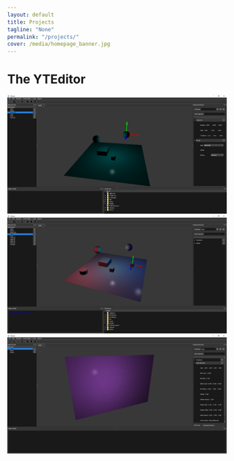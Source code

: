 ```yaml
---
layout: default
title: Projects
tagline: "None"
permalink: "/projects/"
cover: /media/homepage_banner.jpg
---
```


<h1 class="top-text">The YTEditor</h1>

<center>
    <img class="imageSlide" src="/assets/images/yteditor_scene_blue.png">
    <img class="imageSlide" src="/assets/images/yteditor_scene_mixed.png">
    <img class="imageSlide" src="/assets/images/yteditor_particles.png">
</center>

<script>
    var slideIndex = 1;
    carousel();

    function carousel() {
        var i;
        var x = document.getElementsByClassName("imageSlide");
        for (i = 0; i < x.length; i++) {
            x[i].style.display = "none";
        }
        slideIndex++;
        if (slideIndex > x.length) { slideIndex = 1 }
        x[slideIndex - 1].style.display = "block";
        setTimeout(carousel, 2000); // Change image every 2 seconds
    }
</script>


<!-- please do not remove this line -->
<div style='display:none;'>
<a href='http://www.commercekitchen.com'>ipsum generator</a>
</div>
<!-- end whedon ipsum code -->